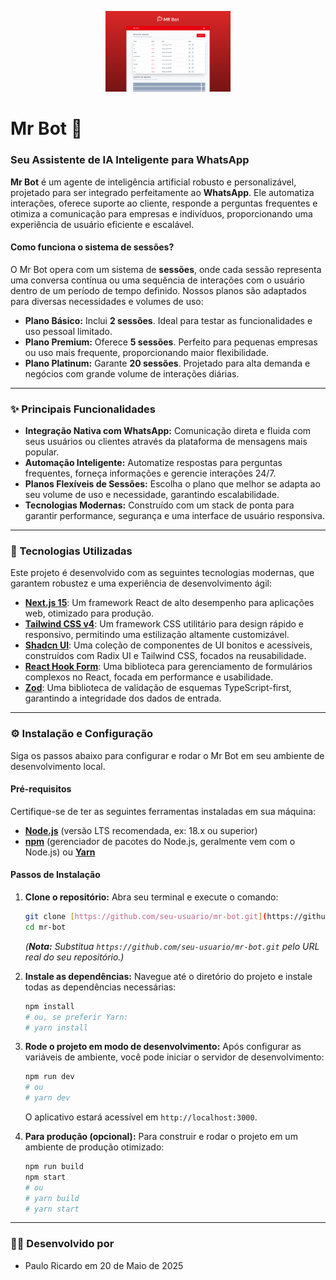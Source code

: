 <p align="center">
  <img src=".github/mr.svg" alt="Mr Bot Logo" width="200"/>
</p>

# Mr Bot 🤖

### Seu Assistente de IA Inteligente para WhatsApp

**Mr Bot** é um agente de inteligência artificial robusto e personalizável, projetado para ser integrado perfeitamente ao **WhatsApp**. Ele automatiza interações, oferece suporte ao cliente, responde a perguntas frequentes e otimiza a comunicação para empresas e indivíduos, proporcionando uma experiência de usuário eficiente e escalável.

#### Como funciona o sistema de sessões?
O Mr Bot opera com um sistema de **sessões**, onde cada sessão representa uma conversa contínua ou uma sequência de interações com o usuário dentro de um período de tempo definido. Nossos planos são adaptados para diversas necessidades e volumes de uso:

* **Plano Básico:** Inclui **2 sessões**. Ideal para testar as funcionalidades e uso pessoal limitado.
* **Plano Premium:** Oferece **5 sessões**. Perfeito para pequenas empresas ou uso mais frequente, proporcionando maior flexibilidade.
* **Plano Platinum:** Garante **20 sessões**. Projetado para alta demanda e negócios com grande volume de interações diárias.

---

### ✨ Principais Funcionalidades

* **Integração Nativa com WhatsApp:** Comunicação direta e fluida com seus usuários ou clientes através da plataforma de mensagens mais popular.
* **Automação Inteligente:** Automatize respostas para perguntas frequentes, forneça informações e gerencie interações 24/7.
* **Planos Flexíveis de Sessões:** Escolha o plano que melhor se adapta ao seu volume de uso e necessidade, garantindo escalabilidade.
* **Tecnologias Modernas:** Construído com um stack de ponta para garantir performance, segurança e uma interface de usuário responsiva.

---

### 🚀 Tecnologias Utilizadas

Este projeto é desenvolvido com as seguintes tecnologias modernas, que garantem robustez e uma experiência de desenvolvimento ágil:

* **[Next.js 15](https://nextjs.org/)**: Um framework React de alto desempenho para aplicações web, otimizado para produção.
* **[Tailwind CSS v4](https://tailwindcss.com/)**: Um framework CSS utilitário para design rápido e responsivo, permitindo uma estilização altamente customizável.
* **[Shadcn UI](https://ui.shadcn.com/)**: Uma coleção de componentes de UI bonitos e acessíveis, construídos com Radix UI e Tailwind CSS, focados na reusabilidade.
* **[React Hook Form](https://react-hook-form.com/)**: Uma biblioteca para gerenciamento de formulários complexos no React, focada em performance e usabilidade.
* **[Zod](https://zod.dev/)**: Uma biblioteca de validação de esquemas TypeScript-first, garantindo a integridade dos dados de entrada.

---

### ⚙️ Instalação e Configuração

Siga os passos abaixo para configurar e rodar o Mr Bot em seu ambiente de desenvolvimento local.

#### Pré-requisitos

Certifique-se de ter as seguintes ferramentas instaladas em sua máquina:

* **[Node.js](https://nodejs.org/en/)** (versão LTS recomendada, ex: 18.x ou superior)
* **[npm](https://www.npmjs.com/)** (gerenciador de pacotes do Node.js, geralmente vem com o Node.js) ou **[Yarn](https://yarnpkg.com/)**

#### Passos de Instalação

1.  **Clone o repositório:**
    Abra seu terminal e execute o comando:
    ```bash
    git clone [https://github.com/seu-usuario/mr-bot.git](https://github.com/seu-usuario/mr-bot.git)
    cd mr-bot
    ```
    *(**Nota:** Substitua `https://github.com/seu-usuario/mr-bot.git` pelo URL real do seu repositório.)*

2.  **Instale as dependências:**
    Navegue até o diretório do projeto e instale todas as dependências necessárias:
    ```bash
    npm install
    # ou, se preferir Yarn:
    # yarn install
    ```

4.  **Rode o projeto em modo de desenvolvimento:**
    Após configurar as variáveis de ambiente, você pode iniciar o servidor de desenvolvimento:
    ```bash
    npm run dev
    # ou
    # yarn dev
    ```
    O aplicativo estará acessível em `http://localhost:3000`.

5.  **Para produção (opcional):**
    Para construir e rodar o projeto em um ambiente de produção otimizado:
    ```bash
    npm run build
    npm start
    # ou
    # yarn build
    # yarn start
    ```
---

### 👨‍💻 Desenvolvido por

- Paulo Ricardo em 20 de Maio de 2025